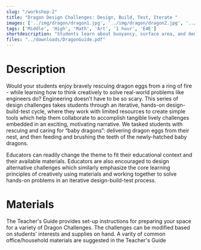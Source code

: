 ```yaml
---
slug: "/workshop-2"
title: "Dragon Design Challenges: Design, Build, Test, Iterate "
images: ['../img/dragon/dragon1.jpg', '../img/dragon/dragon2.jpg', '../img/dragon/dragon3.jpg', '../img/dragon/dragon4.jpg']
tags: ['Middle', 'High', 'Math', 'Art', '1 hour', 'E4E']
shortdescription: "Students learn about buoyancy, surface area, and density by exploring how boats work, and they work together to design working sails and cardboard boats."
files: "../downloads/DragonGuide.pdf"
---
```


# Description 
Would your students enjoy bravely rescuing dragon eggs from a ring of fire - while learning how to think creatively to solve real-world problems like engineers do? Engineering doesn’t have to be so scary. This series of design challenges takes students through an iterative, hands-on design-build-test cycle, where they work with limited resources to create simple tools which help them collaborate to accomplish tangible lively challenges embedded in an exciting, motivating narrative. We tasked students with rescuing and caring for “baby dragons”: delivering dragon eggs from their nest, and then feeding and brushing the teeth of the newly-hatched baby dragons.

Educators can readily change the theme to fit their educational context and their available materials. Educators are also encouraged to design alternative challenges which similarly emphasize the core learning principles of creatively using materials and working together to solve hands-on problems in an iterative design-build-test process. 

# Materials
The Teacher's Guide provides set-up instructions for preparing your space for a variety of Dragon Challenges. The challenges can be modified based on students' interests and supplies on hand. A varity of common office/household materials are suggested in the Teacher's Guide
